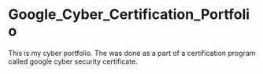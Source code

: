 # Google_Cyber_Certification_Portfolio
This is my cyber portfolio. The was done as a part of a certification program called google cyber security certificate.
